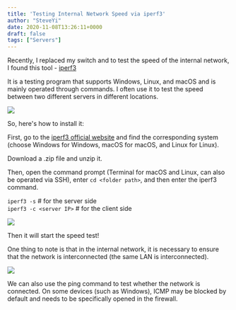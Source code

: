 ```yaml
---
title: 'Testing Internal Network Speed via iperf3'
author: "SteveYi"
date: 2020-11-08T13:26:11+0000
draft: false
tags: ["Servers"]
---
```


Recently, I replaced my switch and to test the speed of the internal network, I found this tool - [iperf3](https://iperf.fr/iperf-download.php)

It is a testing program that supports Windows, Linux, and macOS and is mainly operated through commands. I often use it to test the speed between two different servers in different locations.

![](https://static-a1.steveyi.net/media/blog/2020110813145837.png)

So, here's how to install it:

First, go to the [iperf3 official website](https://iperf.fr/iperf-download.php) and find the corresponding system (choose Windows for Windows, macOS for macOS, and Linux for Linux).

Download a .zip file and unzip it.

Then, open the command prompt (Terminal for macOS and Linux, can also be operated via SSH), enter `cd <folder path>`, and then enter the iperf3 command.

`iperf3 -s` # for the server side  
`iperf3 -c <server IP>` # for the client side

![](https://static-a1.steveyi.net/media/blog/2020110813255574.png)

Then it will start the speed test!

One thing to note is that in the internal network, it is necessary to ensure that the network is interconnected (the same LAN is interconnected).

![](https://static-a1.steveyi.net/media/blog/2020110813230558.png)

We can also use the ping command to test whether the network is connected. On some devices (such as Windows), ICMP may be blocked by default and needs to be specifically opened in the firewall.
